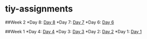 # tiy-assignments

##Week 2
*Day 8: [Day 8](http://xinyu0.github.io/tiy-assignments/day_08/)
*Day 7: [Day 7](http://xinyu0.github.io/tiy-assignments/day_07/)
*Day 6: [Day 6](http://xinyu0.github.io/tiy-assignments/day_06/)

##Week 1
*Day 4: [Day 4](http://xinyu0.github.io/tiy-assignments/day_04/)
*Day 3: [Day 3](http://xinyu0.github.io/tiy-assignments/day_03/)
*Day 2: [Day 2](http://xinyu0.github.io/tiy-assignments/day_02/)
*Day 1: [Day 1](http://xinyu0.github.io/tiy-assignments/day_01/)
